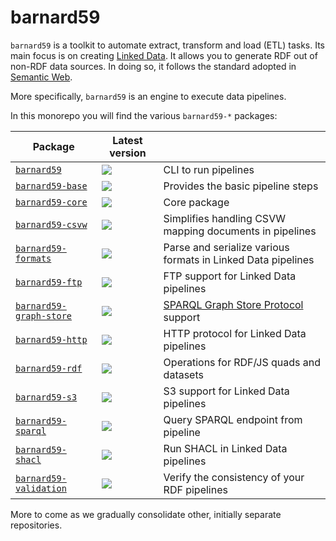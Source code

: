 # barnard59

`barnard59` is a toolkit to automate extract, transform and load (ETL) tasks. Its main focus is on creating [Linked Data](http://linked-data-training.zazuko.com/). It allows you to generate RDF out of non-RDF data sources. In doing so, it follows the standard adopted in [Semantic Web](https://www.w3.org/standards/semanticweb/).

More specifically, `barnard59` is an engine to execute data pipelines.

In this monorepo you will find the various `barnard59-*` packages:

| Package                                         | Latest version                                                                                  |                                                                                        |
|-------------------------------------------------|-------------------------------------------------------------------------------------------------|----------------------------------------------------------------------------------------|
| [`barnard59`](packages/cli)                     | [![](https://badge.fury.io/js/barnard59.svg)](https://npm.im/barnard59)                         | CLI to run pipelines                                                                   |
| [`barnard59-base`](packages/base)               | [![](https://badge.fury.io/js/barnard59-base.svg)](https://npm.im/barnard59-base)               | Provides the basic pipeline steps                                                      |
| [`barnard59-core`](packages/core)               | [![](https://badge.fury.io/js/barnard59-core.svg)](https://npm.im/barnard59-core)               | Core package                                                                           |
| [`barnard59-csvw`](packages/csvw)               | [![](https://badge.fury.io/js/barnard59-csvw.svg)](https://npm.im/barnard59-csvw)               | Simplifies handling CSVW mapping documents in pipelines                                |
| [`barnard59-formats`](packages/formats)         | [![](https://badge.fury.io/js/barnard59-formats.svg)](https://npm.im/barnard59-formats)         | Parse and serialize various formats in Linked Data pipelines                           |
| [`barnard59-ftp`](packages/ftp)                 | [![](https://badge.fury.io/js/barnard59-ftp.svg)](https://npm.im/barnard59-ftp)                 | FTP support for Linked Data pipelines                                                  |
| [`barnard59-graph-store`](packages/graph-store) | [![](https://badge.fury.io/js/barnard59-graph-store.svg)](https://npm.im/barnard59-graph-store) | [SPARQL Graph Store Protocol](https://www.w3.org/TR/sparql11-http-rdf-update/) support |
| [`barnard59-http`](packages/http)               | [![](https://badge.fury.io/js/barnard59-http.svg)](https://npm.im/barnard59-http)               | HTTP protocol for Linked Data pipelines                                                |
| [`barnard59-rdf`](packages/rdf)                 | [![](https://badge.fury.io/js/barnard59-rdf.svg)](https://npm.im/barnard59-rdf)                 | Operations for RDF/JS quads and datasets                                               |
| [`barnard59-s3`](packages/s3)                   | [![](https://badge.fury.io/js/barnard59-s3.svg)](https://npm.im/barnard59-s3)                   | S3 support for Linked Data pipelines                                                   |
| [`barnard59-sparql`](packages/sparql)           | [![](https://badge.fury.io/js/barnard59-sparql.svg)](https://npm.im/barnard59-sparql)           | Query SPARQL endpoint from pipeline                                                    |
| [`barnard59-shacl`](packages/shacl)             | [![](https://badge.fury.io/js/barnard59-shacl.svg)](https://npm.im/barnard59-shacl)             | Run SHACL in Linked Data pipelines                                                     |
| [`barnard59-validation`](packages/validation)   | [![](https://badge.fury.io/js/barnard59-validation.svg)](https://npm.im/barnard59-validation)   | Verify the consistency of your RDF pipelines                                           |

More to come as we gradually consolidate other, initially separate repositories.
